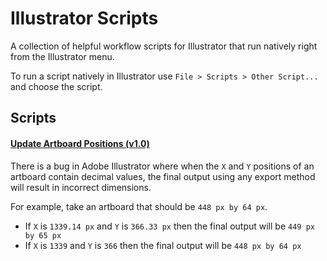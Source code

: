 # Illustrator Scripts

A collection of helpful workflow scripts for Illustrator that run natively right from the Illustrator menu.

To run a script natively in Illustrator use `File > Scripts > Other Script...` and choose the script.

## Scripts

#### [Update Artboard Positions (v1.0)](/source/Update_Artboard_Positions.jsx)

There is a bug in Adobe Illustrator where when the `X` and `Y` positions of an
artboard contain decimal values, the final output using any export method will result in
incorrect dimensions.

For example, take an artboard that should be `448 px by 64 px`.
* If `X` is `1339.14 px` and `Y` is `366.33 px` then the final output will be `449 px by 65 px`
* If `X` is `1339` and `Y` is `366` then the final output will be `448 px by 64 px`

